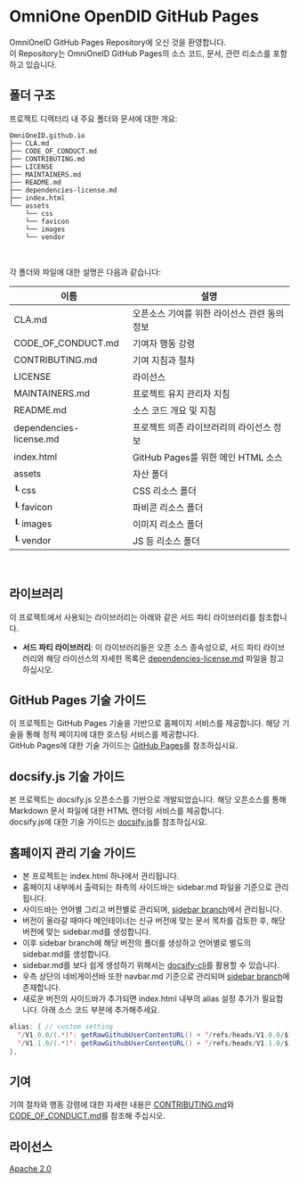 OmniOne OpenDID GitHub Pages
==

OmniOneID GitHub Pages Repository에 오신 것을 환영합니다. <br>
이 Repository는 OmniOneID GitHub Pages의 소스 코드, 문서, 관련 리소스를 포함하고 있습니다.

## 폴더 구조
프로젝트 디렉터리 내 주요 폴더와 문서에 대한 개요:

```
OmniOneID.github.io
├── CLA.md
├── CODE_OF_CONDUCT.md
├── CONTRIBUTING.md
├── LICENSE
├── MAINTAINERS.md
├── README.md
├── dependencies-license.md
├── index.html
└── assets
    └── css
    └── favicon
    └── images
    └── vendor
```

<br/>

각 폴더와 파일에 대한 설명은 다음과 같습니다:

| 이름                             | 설명                                     |
| -------------------------------- | ---------------------------------------- |
| CLA.md                           | 오픈소스 기여를 위한 라이선스 관련 동의 정보              |
| CODE_OF_CONDUCT.md               | 기여자 행동 강령                         |
| CONTRIBUTING.md                  | 기여 지침과 절차                         |
| LICENSE                          | 라이선스                                 |
| MAINTAINERS.md                   | 프로젝트 유지 관리자 지침                |
| README.md    | 소스 코드 개요 및 지침                   |
| dependencies-license.md          | 프로젝트 의존 라이브러리의 라이선스 정보 |
| index.html          | GitHub Pages를 위한 메인 HTML 소스 |
| assets                             | 자산 폴더                                   |
| ┖ css                            | CSS 리소스 폴더                         |
| ┖ favicon                      | 파비콘 리소스 폴더           |
| ┖ images                   | 이미지 리소스 폴더                        |
| ┖ vendor                             | JS 등 리소스 폴더          |
</br>

## 라이브러리
이 프로젝트에서 사용되는 라이브러리는 아래와 같은 서드 파티 라이브러리를 참조합니다.
- **서드 파티 라이브러리**: 이 라이브러리들은 오픈 소스 종속성으로, 서드 파티 라이브러리와 해당 라이선스의 자세한 목록은 [dependencies-license.md](dependencies-license.md) 파일을 참고하십시오.

## GitHub Pages 기술 가이드
이 프로젝트는 GitHub Pages 기술을 기반으로 홈페이지 서비스를 제공합니다. 해당 기술을 통해 정적 페이지에 대한 호스팅 서비스를 제공합니다. <br>
GitHub Pages에 대한 기술 가이드는 [GitHub Pages](https://docs.github.com/en/pages)를 참조하십시요. <br>

## docsify.js 기술 가이드
본 프로젝트는 docsify.js 오픈소스를 기반으로 개발되었습니다. 해당 오픈소스를 통해 Markdown 문서 파일에 대한 HTML 렌더링 서비스를 제공합니다. <br>
docsify.js에 대한 기술 가이드는 [docsify.js](https://docsify.js.org/)를 참조하십시요. <br>

## 홈페이지 관리 기술 가이드
- 본 프로젝트는 index.html 하나에서 관리됩니다. <br>
- 홈페이지 내부에서 출력되는 좌측의 사이드바는 sidebar.md 파일을 기준으로 관리됩니다. <br>
- 사이드바는 언어별 그리고 버전별로 관리되며, [sidebar branch](https://github.com/OmniOneID/did-doc-architecture/tree/sidebar/)에서 관리됩니다. <br>
- 버전이 올라갈 때마다 메인테이너는 신규 버전에 맞는 문서 목차를 검토한 후, 해당 버전에 맞는 sidebar.md를 생성합니다. <br>
- 이후 sidebar branch에 해당 버전의 폴더를 생성하고 언어별로 별도의 sidebar.md를 생성합니다. <br>
- sidebar.md를 보다 쉽게 생성하기 위해서는 [docsify-cli](https://github.com/docsifyjs/docsify-cli)를 활용할 수 있습니다. <br>
- 우측 상단의 네비게이션바 또한 navbar.md 기준으로 관리되며 [sidebar branch](https://github.com/OmniOneID/did-doc-architecture/tree/sidebar/)에 존재합니다. <br>
- 새로운 버전의 사이드바가 추가되면 index.html 내부의 alias 설정 추가가 필요합니다. 아래 소스 코드 부분에 추가해주세요.
 
```java
alias: { // custom setting
  '/V1.0.0/(.*)': getRawGithubUserContentURL() + '/refs/heads/V1.0.0/$1',
  '/V1.1.0/(.*)': getRawGithubUserContentURL() + '/refs/heads/V1.1.0/$1'
},
```

## 기여
기여 절차와 행동 강령에 대한 자세한 내용은 [CONTRIBUTING.md](CONTRIBUTING.md)와 [CODE_OF_CONDUCT.md](CODE_OF_CONDUCT.md)를 참조해 주십시오.

## 라이선스
[Apache 2.0](LICENSE)
